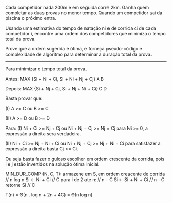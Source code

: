 Cada competidor nada 200m e em seguida corre 2km. Ganha quem completar as duas provas no menor tempo. Quando um competidor sai da piscina o próximo entra.

Usando uma estimativa do tempo de natação ni e de corrida ci de cada competidor i, encontre uma ordem dos competidores que minimiza o tempo total da prova.

Prove que a ordem sugerida é ótima, e forneça pseudo-código e complexidade de algoritmo para determinar a duração total da prova.

___

Para minimizar o tempo total da prova.

Antes: MAX {Si + Ni + Ci, Si + Ni + Nj + Cj}
                A                B

Depois: MAX {Si + Nj + Cj, Si + Nj + Ni + Ci}
                C                  D

Basta provar que:

(I) A >= C ou B >= C

(II) A >= D ou B >= D

Para:
(I) Ni + Ci >= Nj + Cj ou Ni + Nj + Cj >= Nj + Cj
para Ni >= 0, a expressão a direita sera verdadeira.

(II) Ni + Ci >= Nj + Ni + Ci ou Ni + Nj + Cj >= Nj + Ni + Ci
para satisfazer a expressão a direita basta Cj >= Ci.

Ou seja basta fazer o guloso escolher em ordem crescente da corrida, pois i e j estão invertidos na solução ótima inicial.


MIN_DUR_COMP (N, C, T):
   armazene em S, em ordem crescente de corrida       // n log n
   Si <- Ni + Ci                                      // C
   para i de 2 ate n:                                 // n - C
      Si <- Si + Ni + Ci                              // n - C
   retorne Si                                         // C

T(n) = Θ(n . log n + 2n + 4C) = Θ(n log n)
